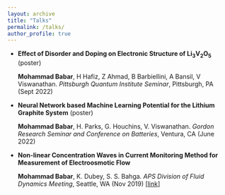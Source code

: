 ```yaml
---
layout: archive
title: "Talks"
permalink: /talks/
author_profile: true
---
```



- **Effect of Disorder and Doping on Electronic Structure of Li<sub>3</sub>V<sub>2</sub>O<sub>5</sub>** (poster)

    **Mohammad Babar**, H Hafiz, Z Ahmad, B Barbiellini, A Bansil, V Viswanathan. *Pittsburgh Quantum Institute Seminar*, Pittsburgh, PA (Sept 2022)

- **Neural Network based Machine Learning Potential for the Lithium Graphite System** (poster)

    **Mohammad Babar**, H. Parks, G. Houchins, V. Viswanathan. *Gordon Research Seminar and Conference on Batteries*, Ventura, CA (June 2022)

- **Non-linear Concentration Waves in Current Monitoring Method for Measurement of Electroosmotic Flow**

    **Mohammad Babar**, K. Dubey, S. S. Bahga. *APS Division of Fluid Dynamics Meeting*, Seattle, WA (Nov 
    2019) [[link](https://ui.adsabs.harvard.edu/abs/2019APS..DFDG36006B/abstract)]
